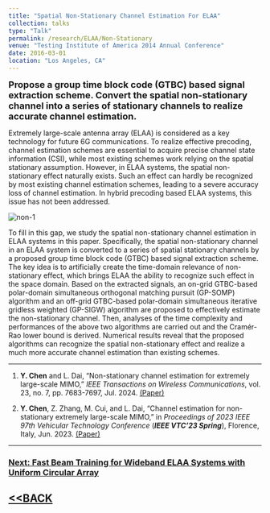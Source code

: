 ```yaml
---
title: "Spatial Non-Stationary Channel Estimation For ELAA"
collection: talks
type: "Talk"
permalink: /research/ELAA/Non-Stationary
venue: "Testing Institute of America 2014 Annual Conference"
date: 2016-03-01
location: "Los Angeles, CA"
---
```


<font size = 4><b>Propose a group time block code (GTBC) based signal extraction scheme. Convert the spatial non-stationary channel into a series of stationary channels to realize accurate channel estimation.</b></font>

<p></p>

Extremely large-scale antenna array (ELAA) is considered as a key technology for future 6G communications. To realize effective precoding, channel estimation schemes are essential to acquire precise channel state information (CSI), while most existing schemes work relying on the spatial stationary assumption. However, in ELAA systems, the spatial non-stationary effect naturally exists. Such an effect can hardly be recognized by most existing channel estimation schemes, leading to a severe accuracy loss of channel estimation. In hybrid precoding based ELAA systems, this issue has not been addressed.

![non-1](https://hericenes.github.io/yuhaochen.github.io/images/Non-1.png)

To fill in this gap, we study the spatial non-stationary channel estimation in ELAA systems in this paper. Specifically, the spatial non-stationary channel in an ELAA system is converted to a series of spatial stationary channels by a proposed group time block code (GTBC) based signal extraction scheme. The key idea is to artificially create the time-domain relevance of non-stationary effect, which brings ELAA the ability to recognize such effect in the space domain. Based on the extracted signals, an on-grid GTBC-based polar-domain simultaneous orthogonal matching pursuit (GP-SOMP) algorithm and an off-grid GTBC-based polar-domain simultaneous iterative gridless weighted (GP-SIGW) algorithm are proposed to effectively estimate the non-stationary channel. Then, analyses of the time complexity and performances of the above two algorithms are carried out and the Cramér-Rao lower bound is derived. Numerical results reveal that the proposed algorithms can recognize the spatial non-stationary effect and realize a much more accurate channel estimation than existing schemes.

----

1. **Y. Chen** and L. Dai, “Non-stationary channel estimation for extremely large-scale MIMO,” *IEEE Transactions on Wireless Communications*, vol. 23, no. 7, pp. 7683-7697, Jul. 2024. [(Paper)](https://hericenes.github.io/yuhaochen.github.io/files/Non-Stationary_Channel_Estimation_for_Extremely_Large-Scale_MIMO.pdf)

2. **Y. Chen**, Z. Zhang, M. Cui, and L. Dai, “Channel estimation for non-stationary extremely large-scale MIMO,” in *Proceedings of 2023 IEEE 97th Vehicular Technology Conference* (<b><i>IEEE VTC’23 Spring</i></b>), Florence, Italy, Jun. 2023. [(Paper)](https://hericenes.github.io/yuhaochen.github.io/files/Channel_Estimation_for_Non-Stationary_Extremely_Large-Scale_MIMO.pdf)

----

### [Next: Fast Beam Training for Wideband ELAA Systems with Uniform Circular Array](https://hericenes.github.io/yuhaochen.github.io/research/ELAA/UCA)

## [<<BACK](https://hericenes.github.io/yuhaochen.github.io/research/ELAA)
